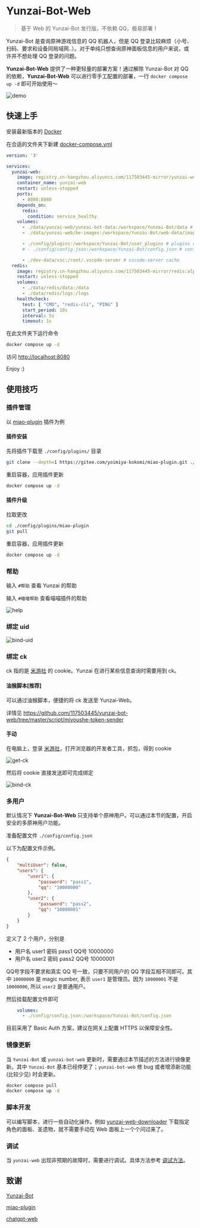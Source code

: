 # Yunzai-Bot-Web

> 基于 Web 的 Yunzai-Bot 发行版，不依赖 QQ，极易部署！

Yunzai-Bot 是查询原神游戏信息的 QQ 机器人，但是 QQ 登录比较麻烦（小号、扫码、要求和设备同局域网..）。对于单纯只想查询原神面板信息的用户来说，或许并不想处理 QQ 登录的问题。

**Yunzai-Bot-Web** 提供了一种更轻量的部署方案！通过解除 Yunzai-Bot 对 QQ 的依赖，**Yunzai-Bot-Web** 可以进行零手工配置的部署，一行 `docker compose up -d` 即可开始使用～

![demo](./doc/assets/demo.png)

## 快速上手

安装最新版本的 [Docker](https://docs.docker.com/engine/install/)

在合适的文件夹下新建 [docker-compose.yml](https://github.com/117503445/yunzai-bot-web/blob/master/docker-compose.yml)

```yaml
version: '3'

services:
  yunzai-web:
    image: registry.cn-hangzhou.aliyuncs.com/117503445-mirror/yunzai-web
    container_name: yunzai-web
    restart: unless-stopped
    ports:
      - 8080:8080
    depends_on:
      redis:
        condition: service_healthy
    volumes:
      - ./data/yunzai-web/yunzai-bot-data:/workspace/Yunzai-Bot/data # data of `Yunzai-Bot`
      - ./data/yunzai-web/be-images:/workspace/Yunzai-Bot/web-data/images # images of backend

      - ./config/plugins:/workspace/Yunzai-Bot/user_plugins # plugins of `Yunzai-Bot`
      # - ./config/config.json:/workspace/Yunzai-Bot/config.json # config of backend, unconment this line when config.json is provided

      - ./dev-data/vsc:/root/.vscode-server # vscode-server cache
  redis:
    image: registry.cn-hangzhou.aliyuncs.com/117503445-mirror/redis:alpine
    restart: unless-stopped
    volumes:
      - ./data/redis/data:/data
      - ./data/redis/logs:/logs
    healthcheck:
      test: [ "CMD", "redis-cli", "PING" ]
      start_period: 10s
      interval: 5s
      timeout: 1s
```

在此文件夹下运行命令

```sh
docker compose up -d
```

访问 <http://localhost:8080>

Enjoy :)

## 使用技巧

### 插件管理

以 [miao-plugin](https://gitee.com/yoimiya-kokomi/miao-plugin) 插件为例

#### 插件安装

先将插件下载至 `./config/plugins/` 目录

```sh
git clone --depth=1 https://gitee.com/yoimiya-kokomi/miao-plugin.git ./config/plugins/miao-plugin
```

重启容器，应用插件更新

```sh
docker compose up -d
```

#### 插件升级

拉取更改

```sh
cd ./config/plugins/miao-plugin
git pull
```

重启容器，应用插件更新

```sh
docker compose up -d
```


### 帮助

输入 `#帮助` 查看 Yunzai 的帮助

输入 `#喵喵帮助` 查看喵喵插件的帮助

![help](./doc/assets/help.png)

### 绑定 uid

![bind-uid](./doc/assets/bind-uid.png)

### 绑定 ck

ck 指的是 [米游社](https://www.miyoushe.com/ys) 的 cookie。Yunzai 在进行某些信息查询时需要用到 ck。

#### 油猴脚本[推荐]

可以通过油猴脚本，便捷的将 ck 发送至 Yunzai-Web。

详情见 <https://github.com/117503445/yunzai-bot-web/tree/master/script/miyoushe-token-sender>

#### 手动

在电脑上，登录 [米游社](https://www.miyoushe.com/ys)，打开浏览器的开发者工具，抓包，得到 cookie

![get-ck](./doc/assets/get-ck.png)

然后将 cookie 直接发送即可完成绑定

![bind-ck](./doc/assets/bind-ck.png)

### 多用户

默认情况下 **Yunzai-Bot-Web** 只支持单个原神用户。可以通过本节的配置，开启安全的多原神用户功能。

准备配置文件 `./config/config.json`

以下为配置文件示例。

```json
{
    "multiUser": false,
    "users": {
        "user1": {
            "password": "pass1",
            "qq": "10000000"
        },
        "user2": {
            "password": "pass2",
            "qq": "10000001"
        }
    }
}
```

定义了 2 个用户，分别是

- 用户名 user1 密码 pass1 QQ号 10000000
- 用户名 user2 密码 pass2 QQ号 10000001

QQ号字段不要求和真实 QQ 号一致，只要不同用户的 QQ 字段互相不同即可。其中 `10000000` 是 magic number, 表示 `user1` 是管理员。因为 `10000001` 不是 `10000000`, 所以 `user2` 是普通用户。

然后挂载配置文件即可

```yaml
    volumes:
      - ./config/config.json:/workspace/Yunzai-Bot/config.json
```

目前采用了 Basic Auth 方案，建议在网关上配置 HTTPS 以保障安全性。

### 镜像更新

当 `Yunzai-Bot` 或 `yunzai-bot-web` 更新时，需要通过本节描述的方法进行镜像更新。其中 `Yunzai-Bot` 基本已经停更了；`yunzai-bot-web` 修 bug 或者增添新功能(比较少见) 时会更新。

```sh
docker compose pull
docker compose up -d
```

### 脚本开发

可以编写脚本，进行一些自动化操作。例如 [yunzai-web-downloader](./script/yunzai-web-downloader/) 下载指定角色的面板、圣遗物，就不需要手动在 Web 面板上一个个问过来了。

### 调试

当 `yunzai-web` 出现非预期的故障时，需要进行调试。具体方法参考 [调试方法](./doc/dev.md)。

## 致谢

[Yunzai-Bot](https://gitee.com/Le-niao/Yunzai-Bot.git)

[miao-plugin](https://github.com/yoimiya-kokomi/miao-plugin.git)

[chatgpt-web](https://github.com/Chanzhaoyu/chatgpt-web)
